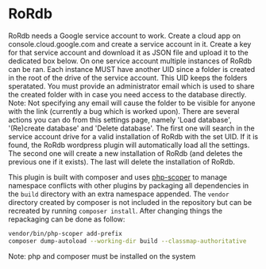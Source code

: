 # RoRdb
RoRdb needs a Google service account to work. Create a cloud app on console.cloud.google.com and create a service account in it. Create a key for that service account and download it as JSON file and upload it to the dedicated box below. On one service account multiple instances of RoRdb can be ran. Each instance MUST have another UID since a folder is created in the root of the drive of the service account. This UID keeps the folders speratated. You must provide an administrator email which is used to share the created folder with in case you need access to the database directly. Note: Not specifying any email will cause the folder to be visible for anyone with the link (currently a bug which is worked upon). There are several actions you can do from this settings page, namely 'Load database', '(Re)create database' and 'Delete database'. The first one will search in the service account drive for a valid installation of RoRdb with the set UID. If it is found, the RoRdb wordpress plugin will automatically load all the settings. The second one will create a new installation of RoRdb (and deletes the previous one if it exists). The last will delete the installation of RoRdb.

This plugin is built with composer and uses [php-scoper](https://github.com/humbug/php-scoper) to manage namespace conflicts with other plugins by packaging all dependencies in the `build` directory with an extra namespace appended. The `vendor` directory created by composer is not included in the repository but can be recreated by running `composer install`. After changing things the repackaging can be done as follow:

```bash
vendor/bin/php-scoper add-prefix
composer dump-autoload --working-dir build --classmap-authoritative
```
Note: php and composer must be installed on the system

<!---
~Current Version:0.1.2-5~
--->
